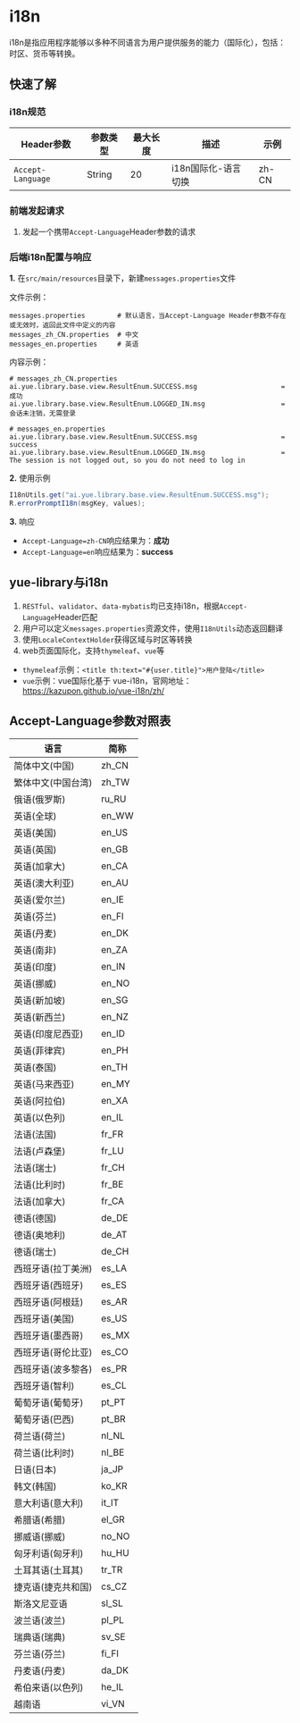 # i18n
i18n是指应用程序能够以多种不同语言为用户提供服务的能力（国际化），包括：时区、货币等转换。

## 快速了解
### i18n规范
|Header参数		    |参数类型	|最大长度	|描述			    |示例	|
|--					|--			|--			|--				    |--		|
|`Accept-Language`	|String		|20			|i18n国际化-语言切换  |zh-CN	|

### 前端发起请求
1. 发起一个携带`Accept-Language`Header参数的请求

### 后端i18n配置与响应
**1.** 在`src/main/resources`目录下，新建`messages.properties`文件

文件示例：
```
messages.properties        # 默认语言，当Accept-Language Header参数不存在或无效时，返回此文件中定义的内容
messages_zh_CN.properties  # 中文
messages_en.properties     # 英语
```

内容示例：
```properties
# messages_zh_CN.properties
ai.yue.library.base.view.ResultEnum.SUCCESS.msg                     = 成功
ai.yue.library.base.view.ResultEnum.LOGGED_IN.msg                   = 会话未注销，无需登录

# messages_en.properties
ai.yue.library.base.view.ResultEnum.SUCCESS.msg                     = success
ai.yue.library.base.view.ResultEnum.LOGGED_IN.msg                   = The session is not logged out, so you do not need to log in
```

**2.** 使用示例
```java
I18nUtils.get("ai.yue.library.base.view.ResultEnum.SUCCESS.msg");
R.errorPromptI18n(msgKey, values);
```

**3.** 响应
  - `Accept-Language=zh-CN`响应结果为：**成功**
  - `Accept-Language=en`响应结果为：**success**

## yue-library与i18n
1. `RESTful`、`validator`、`data-mybatis`均已支持i18n，根据`Accept-Language`Header匹配
2. 用户可以定义`messages.properties`资源文件，使用`I18nUtils`动态返回翻译
3. 使用`LocaleContextHolder`获得区域与时区等转换
4. web页面国际化，支持`thymeleaf`、`vue`等
  - `thymeleaf`示例：`<title th:text="#{user.title}">用户登陆</title>`
  - `vue`示例：vue国际化基于 vue-i18n，官网地址：https://kazupon.github.io/vue-i18n/zh/

<!-- [vue国际化参考](http://www.ballcat.cn/guide/feature/i18n.html#%E5%89%8D%E7%AB%AF%E5%9B%BD%E9%99%85%E5%8C%96) -->

## Accept-Language参数对照表
|语言				|简称	|
|---				|---	|
|简体中文(中国)		|zh_CN	|
|繁体中文(中国台湾)	|zh_TW	|
|俄语(俄罗斯)		|ru_RU	|
|英语(全球)			|en_WW	|
|英语(美国)			|en_US	|
|英语(英国)			|en_GB	|
|英语(加拿大)		|en_CA	|
|英语(澳大利亚)		|en_AU	|
|英语(爱尔兰)		|en_IE	|
|英语(芬兰)			|en_FI	|
|英语(丹麦)			|en_DK	|
|英语(南非)			|en_ZA	|
|英语(印度)			|en_IN	|
|英语(挪威)			|en_NO	|
|英语(新加坡)		|en_SG	|
|英语(新西兰)		|en_NZ	|
|英语(印度尼西亚)	    |en_ID	|
|英语(菲律宾)		|en_PH	|
|英语(泰国)			|en_TH	|
|英语(马来西亚)		|en_MY	|
|英语(阿拉伯)		|en_XA	|
|英语(以色列)		|en_IL	|
|法语(法国)			|fr_FR	|
|法语(卢森堡)		|fr_LU	|
|法语(瑞士)			|fr_CH	|
|法语(比利时)		|fr_BE	|
|法语(加拿大)		|fr_CA	|
|德语(德国)			|de_DE	|
|德语(奥地利)		|de_AT	|
|德语(瑞士)			|de_CH	|
|西班牙语(拉丁美洲)	|es_LA	|
|西班牙语(西班牙)	    |es_ES	|
|西班牙语(阿根廷)	    |es_AR	|
|西班牙语(美国)		|es_US	|
|西班牙语(墨西哥)	    |es_MX	|
|西班牙语(哥伦比亚)	|es_CO	|
|西班牙语(波多黎各)	|es_PR	|
|西班牙语(智利)		|es_CL	|
|葡萄牙语(葡萄牙)	    |pt_PT	|
|葡萄牙语(巴西)		|pt_BR	|
|荷兰语(荷兰)		|nl_NL	|
|荷兰语(比利时)		|nl_BE	|
|日语(日本)			|ja_JP	|
|韩文(韩国)			|ko_KR	|
|意大利语(意大利)	    |it_IT	|
|希腊语(希腊)		|el_GR	|
|挪威语(挪威)		|no_NO	|
|匈牙利语(匈牙利)	    |hu_HU	|
|土耳其语(土耳其)	    |tr_TR	|
|捷克语(捷克共和国)	|cs_CZ	|
|斯洛文尼亚语		    |sl_SL	|
|波兰语(波兰)		|pl_PL	|
|瑞典语(瑞典)		|sv_SE	|
|芬兰语(芬兰)		|fi_FI	|
|丹麦语(丹麦)		|da_DK	|
|希伯来语(以色列)	    |he_IL	|
|越南语             	|vi_VN	|
